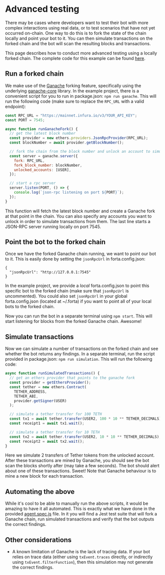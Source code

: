 # Advanced testing

There may be cases where developers want to test their bot with more complex interactions using real data, or to test scenarios that have not yet occurred on-chain. One way to do this is to fork the state of the chain locally and point your bot to it. You can then simulate transactions on the forked chain and the bot will scan the resulting blocks and transactions.

This page describes how to conduct more advanced testing using a locally forked chain. The complete code for this example can be found [here](https://github.com/forta-protocol/forta-bot-examples/tree/master/advanced-testing-js).

## Run a forked chain

We make use of the [Ganache](https://trufflesuite.com/ganache/) forking feature, specifically using the underlying [ganache-core](https://www.npmjs.com/package/ganache-core) library. In the example project, there is a convenient script for you to run in package.json: `npm run ganache`. This will run the following code (make sure to replace the `RPC_URL` with a valid endpoint):

```javascript
const RPC_URL = "https://mainnet.infura.io/v3/YOUR_API_KEY";
const PORT = 7545;

async function runGanacheFork() {
  // get the latest block number
  const provider = new ethers.providers.JsonRpcProvider(RPC_URL);
  const blockNumber = await provider.getBlockNumber();

  // fork the chain from the block number and unlock an account to simulate transactions from
  const server = ganache.server({
    fork: RPC_URL,
    fork_block_number: blockNumber,
    unlocked_accounts: [USER],
  });

  // start a rpc server
  server.listen(PORT, () => {
    console.log(`json-rpc listening on port ${PORT}`);
  });
}
```

This function will fetch the latest block number and create a Ganache fork at that point in the chain. You can also specify any accounts you want to unlock in order to simulate transactions from them. The last line starts a JSON-RPC server running locally on port 7545.

## Point the bot to the forked chain

Once we have the forked Ganache chain running, we want to point our bot to it. This is easily done by setting the `jsonRpcUrl` in forta.config.json:

```
{
  "jsonRpcUrl": "http://127.0.0.1:7545"
}
```

In the example project, we provide a _local_ forta.config.json to point this specific bot to the forked chain (make sure that `jsonRpcUrl` is uncommented). You could also set `jsonRpcUrl` in your global forta.config.json (located at ~/.forta) if you want to point all of your local bots to the forked chain.

Now you can run the bot in a separate terminal using `npm start`. This will start listening for blocks from the forked Ganache chain. Awesome!

## Simulate transactions

Now we can simulate a number of transactions on the forked chain and see whether the bot returns any findings. In a separate terminal, run the script provided in package.json: `npm run simulation`. This will run the following code:

```javascript
async function runSimulatedTransactions() {
  // get an ethers provider that points to the ganache fork
  const provider = getEthersProvider();
  const tether = new ethers.Contract(
    TETHER_ADDRESS,
    TETHER_ABI,
    provider.getSigner(USER)
  );

  // simulate a tether transfer for 100 TETH
  const tx1 = await tether.transfer(USER2, 100 * 10 ** TETHER_DECIMALS);
  const receipt1 = await tx1.wait();

  // simulate a tether transfer for 10 TETH
  const tx2 = await tether.transfer(USER2, 10 * 10 ** TETHER_DECIMALS);
  const receipt2 = await tx2.wait();
}
```

Here we simulate 2 transfers of Tether tokens from the unlocked account. After these transactions are mined by Ganache, you should see the bot scan the blocks shortly after (may take a few seconds). The bot should alert about one of these transactions. Sweet! Note that Ganache behaviour is to mine a new block for each transaction.

## Automating the above

While it's cool to be able to manually run the above scripts, it would be amazing to have it all automated. This is exactly what we have done in the provided [agent.spec.js](https://github.com/forta-protocol/forta-bot-examples/blob/master/advanced-testing-js/src/agent.spec.js) file. In it you will find a Jest test suite that will fork a Ganache chain, run simulated transactions and verify that the bot outputs the correct findings.

## Other considerations

- A known limitation of Ganache is the lack of tracing data. If your bot relies on trace data (either using `txEvent.traces` directly, or indirectly using `txEvent.filterFunction`), then this simulation may not generate the correct findings.
